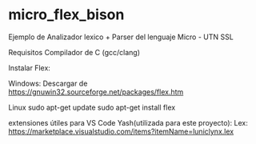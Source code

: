 # micro_flex_bison
Ejemplo de Analizador lexico + Parser del lenguaje Micro - UTN SSL

Requisitos
Compilador de C (gcc/clang)

Instalar Flex:

Windows:
Descargar de https://gnuwin32.sourceforge.net/packages/flex.htm

Linux
sudo apt-get update
sudo apt-get install flex



extensiones útiles para VS Code
Yash(utilizada para este proyecto): 
Lex: https://marketplace.visualstudio.com/items?itemName=luniclynx.lex
